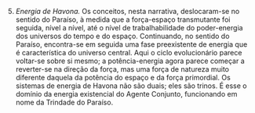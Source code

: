 ﻿5. *Energia de Havona.* Os conceitos, nesta narrativa, deslocaram-se no sentido do Paraíso, à medida que a força-espaço transmutante foi seguida, nível a nível, até o nível de trabalhabilidade do poder-energia dos universos do tempo e do espaço. Continuando, no sentido do Paraíso, encontra-se em seguida uma fase preexistente de energia que é característica do universo central. Aqui o ciclo evolucionário parece voltar-se sobre si mesmo; a potência-energia agora parece começar a reverter-se na direção da força, mas uma força de natureza muito diferente daquela da potência do espaço e da força primordial. Os sistemas de energia de Havona não são duais; eles são trinos. É esse o domínio da energia existencial do Agente Conjunto, funcionando em nome da Trindade do Paraíso.